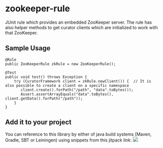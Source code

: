 # zookeeper-rule
JUnit rule which provides an embedded ZooKeeper server. The rule has also helper methods to get curator clients which are initialized to work with that ZooKeeper.
 
 ## Sample Usage
 
 ```
 @Rule
 public ZooKeeperRule zkRule = new ZooKeeperRule();
 
 @Test
 public void test() throws Exception {
     try (CuratorFramework client = zkRule.newClient()) {  // It is also possible to create a client on a specific namespace
        client.create().forPath("/path", "data".toBytes());
        Assert.assertArrayEquals("data".toBytes(), client.getData().forPath("/path"));
     }
 }
 ```
 
 ## Add it to your project
 You can reference to this library by either of java build systems (Maven, Gradle, SBT or Leiningen) using snippets from this jitpack link:
 [![](https://jitpack.io/v/sahabpardaz/zookeeper-rule.svg)](https://jitpack.io/#sahabpardaz/zookeeper-rule)
